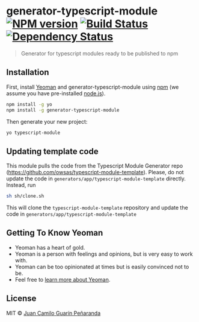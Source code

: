 # generator-typescript-module [![NPM version][npm-image]][npm-url] [![Build Status][travis-image]][travis-url] [![Dependency Status][daviddm-image]][daviddm-url]
> Generator for typescript modules ready to be published to npm

## Installation

First, install [Yeoman](http://yeoman.io) and generator-typescript-module using [npm](https://www.npmjs.com/) (we assume you have pre-installed [node.js](https://nodejs.org/)).

```bash
npm install -g yo
npm install -g generator-typescript-module
```

Then generate your new project:

```bash
yo typescript-module
```

## Updating template code
This module pulls the code from the Typescript Module Generator repo (https://github.com/owsas/typescript-module-template). Please,
do not update the code in `generators/app/typescript-module-template` directly. Instead, run 

```bash
sh sh/clone.sh
```

This will clone the `typescript-module-template` repository and update the code in `generators/app/typescript-module-template`

## Getting To Know Yeoman

 * Yeoman has a heart of gold.
 * Yeoman is a person with feelings and opinions, but is very easy to work with.
 * Yeoman can be too opinionated at times but is easily convinced not to be.
 * Feel free to [learn more about Yeoman](http://yeoman.io/).

## License

MIT © [Juan Camilo Guarín Peñaranda](http://owsas.com)


[npm-image]: https://badge.fury.io/js/generator-typescript-module.svg
[npm-url]: https://npmjs.org/package/generator-typescript-module
[travis-image]: https://travis-ci.org/owsas/generator-typescript-module.svg?branch=master
[travis-url]: https://travis-ci.org/owsas/generator-typescript-module
[daviddm-image]: https://david-dm.org/owsas/generator-typescript-module.svg?theme=shields.io
[daviddm-url]: https://david-dm.org/owsas/generator-typescript-module
